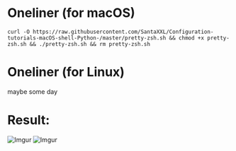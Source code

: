 
# Oneliner (for macOS)
`curl -O https://raw.githubusercontent.com/SantaXXL/Configuration-tutorials-macOS-shell-Python-/master/pretty-zsh.sh && chmod +x pretty-zsh.sh && ./pretty-zsh.sh && rm pretty-zsh.sh`

# Oneliner (for Linux)
maybe some day

# Result:

![Imgur](https://i.imgur.com/IvwImTG.png)
![Imgur](https://i.imgur.com/L2vcKPo.png)

